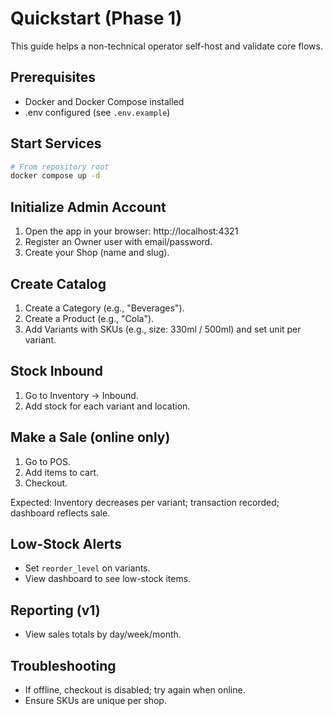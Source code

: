 # Quickstart (Phase 1)

This guide helps a non-technical operator self-host and validate core flows.

## Prerequisites
- Docker and Docker Compose installed
- .env configured (see `.env.example`)

## Start Services
```bash
# From repository root
docker compose up -d
```

## Initialize Admin Account
1. Open the app in your browser: http://localhost:4321
2. Register an Owner user with email/password.
3. Create your Shop (name and slug).

## Create Catalog
1. Create a Category (e.g., "Beverages").
2. Create a Product (e.g., "Cola").
3. Add Variants with SKUs (e.g., size: 330ml / 500ml) and set unit per variant.

## Stock Inbound
1. Go to Inventory → Inbound.
2. Add stock for each variant and location.

## Make a Sale (online only)
1. Go to POS.
2. Add items to cart.
3. Checkout.

Expected: Inventory decreases per variant; transaction recorded; dashboard reflects sale.

## Low-Stock Alerts
- Set `reorder_level` on variants.
- View dashboard to see low-stock items.

## Reporting (v1)
- View sales totals by day/week/month.

## Troubleshooting
- If offline, checkout is disabled; try again when online.
- Ensure SKUs are unique per shop.
